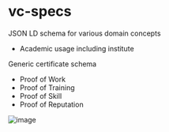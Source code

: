 # vc-specs

JSON LD schema for various domain concepts

* Academic usage including institute 

Generic certificate schema
  * Proof of Work
  * Proof of Training
  * Proof of Skill
  * Proof of Reputation
 
 
 
 ![image](https://user-images.githubusercontent.com/633838/143678863-31025e5b-56f9-4353-b722-9218dfb106f5.png)

